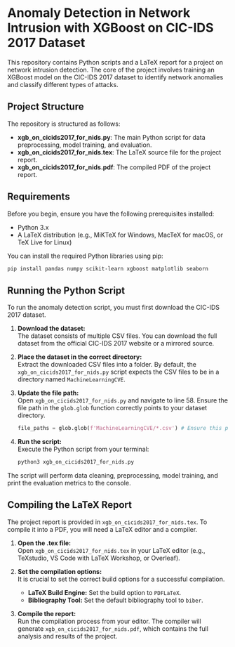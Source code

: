# Anomaly Detection in Network Intrusion with XGBoost on CIC-IDS 2017 Dataset

This repository contains Python scripts and a LaTeX report for a project on network intrusion detection. The core of the project involves training an XGBoost model on the CIC-IDS 2017 dataset to identify network anomalies and classify different types of attacks.

## Project Structure

The repository is structured as follows:

- **xgb_on_cicids2017_for_nids.py**: The main Python script for data preprocessing, model training, and evaluation.
- **xgb_on_cicids2017_for_nids.tex**: The LaTeX source file for the project report.
- **xgb_on_cicids2017_for_nids.pdf**: The compiled PDF of the project report.

## Requirements

Before you begin, ensure you have the following prerequisites installed:

- Python 3.x
- A LaTeX distribution (e.g., MiKTeX for Windows, MacTeX for macOS, or TeX Live for Linux)

You can install the required Python libraries using pip:

```bash
pip install pandas numpy scikit-learn xgboost matplotlib seaborn
```

## Running the Python Script

To run the anomaly detection script, you must first download the CIC-IDS 2017 dataset.

1. **Download the dataset:**  
   The dataset consists of multiple CSV files. You can download the full dataset from the official CIC-IDS 2017 website or a mirrored source.

2. **Place the dataset in the correct directory:**  
   Extract the downloaded CSV files into a folder. By default, the `xgb_on_cicids2017_for_nids.py` script expects the CSV files to be in a directory named `MachineLearningCVE`.

3. **Update the file path:**  
   Open `xgb_on_cicids2017_for_nids.py` and navigate to line 58. Ensure the file path in the `glob.glob` function correctly points to your dataset directory.

   ```python
   file_paths = glob.glob(f'MachineLearningCVE/*.csv') # Ensure this path is correct
   ```

4. **Run the script:**  
   Execute the Python script from your terminal:

   ```bash
   python3 xgb_on_cicids2017_for_nids.py
   ```

The script will perform data cleaning, preprocessing, model training, and print the evaluation metrics to the console.

## Compiling the LaTeX Report

The project report is provided in `xgb_on_cicids2017_for_nids.tex`. To compile it into a PDF, you will need a LaTeX editor and a compiler.

1. **Open the .tex file:**  
   Open `xgb_on_cicids2017_for_nids.tex` in your LaTeX editor (e.g., TeXstudio, VS Code with LaTeX Workshop, or Overleaf).

2. **Set the compilation options:**  
   It is crucial to set the correct build options for a successful compilation.

   - **LaTeX Build Engine:** Set the build option to `PDFLaTeX`.  
   - **Bibliography Tool:** Set the default bibliography tool to `biber`.

3. **Compile the report:**  
   Run the compilation process from your editor. The compiler will generate `xgb_on_cicids2017_for_nids.pdf`, which contains the full analysis and results of the project.
